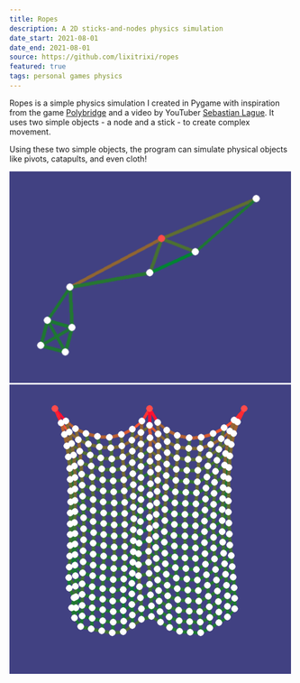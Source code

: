 ```yaml
---
title: Ropes
description: A 2D sticks-and-nodes physics simulation
date_start: 2021-08-01
date_end: 2021-08-01
source: https://github.com/lixitrixi/ropes
featured: true
tags: personal games physics
---
```

Ropes is a simple physics simulation I created in Pygame with inspiration from the game [Polybridge](https://polybridgegame.com/) and a video by YouTuber [Sebastian Lague](https://www.youtube.com/c/SebastianLague). It uses two simple objects - a node and a stick - to create complex movement.

Using these two simple objects, the program can simulate physical objects like pivots, catapults, and even cloth!

<img src="/assets/img/pivot.png" width="500px">

<img src="/assets/img/cloth.png" width="500px">
